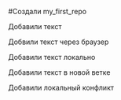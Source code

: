 ﻿#Создали my_first_repo

Добавили текст

Добвили текст через браузер

Добавили текст локально

Добавили текст в новой ветке

Добавили локальный конфликт